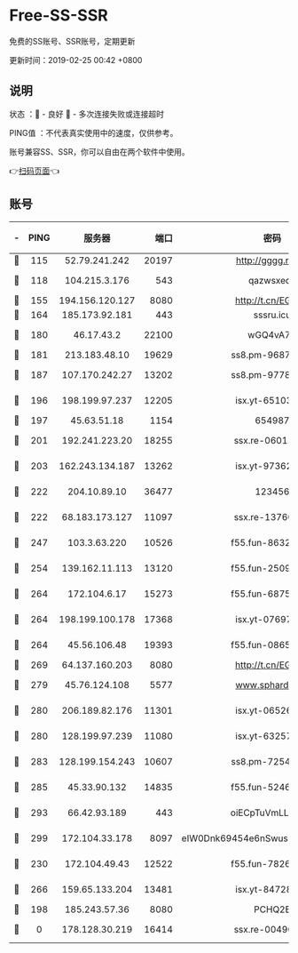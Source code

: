 # Free-SS-SSR

免费的SS账号、SSR账号，定期更新

更新时间：2019-02-25 00:42 +0800

## 说明

状态     ：🙂 - 良好 🙁 - 多次连接失败或连接超时

PING值   ：不代表真实使用中的速度，仅供参考。

账号兼容SS、SSR，你可以自由在两个软件中使用。

👉[扫码页面](https://liesauer.github.io/free-ss-ssr.github.io/)👈

## 账号

|-|PING|服务器|端口|密码|加密方式|区域|
|:----:|:----:|:-----:|-----:|:----:|:----:|:----:|
|🙂|115|52.79.241.242|20197|http://gggg.rocks|chacha20|KR|
|🙂|118|104.215.3.176|543|qazwsxedc|aes-256-gcm|JP|
|🙂|155|194.156.120.127|8080|http://t.cn/EGJIyrl|rc4-md5|RU|
|🙂|164|185.173.92.181|443|sssru.icu|rc4-md5|RU|
|🙂|180|46.17.43.2|22100|wGQ4vA7D|aes-256-gcm|RU|
|🙂|181|213.183.48.10|19629|ss8.pm-96872218|rc4-md5|RU|
|🙂|187|107.170.242.27|13202|ss8.pm-97786793|aes-256-cfb|US|
|🙂|196|198.199.97.237|12205|isx.yt-65103488|aes-256-cfb|US|
|🙂|197|45.63.51.18|1154|654987|chacha20|US|
|🙂|201|192.241.223.20|18255|ssx.re-06011697|aes-256-cfb|US|
|🙂|203|162.243.134.187|13262|isx.yt-97362728|aes-256-cfb|US|
|🙂|222|204.10.89.10|36477|123456|aes-256-cfb|US|
|🙂|222|68.183.173.127|11097|ssx.re-13760087|aes-256-cfb|US|
|🙂|247|103.3.63.220|10526|f55.fun-86327074|aes-256-cfb|SG|
|🙂|254|139.162.11.113|13120|f55.fun-25099082|aes-256-cfb|SG|
|🙂|264|172.104.6.17|15273|f55.fun-68758647|aes-256-cfb|US|
|🙂|264|198.199.100.178|17368|isx.yt-07697807|aes-256-cfb|US|
|🙂|264|45.56.106.48|19393|f55.fun-08658422|aes-256-cfb|US|
|🙂|269|64.137.160.203|8080|http://t.cn/EGJIyrl|rc4-md5|CA|
|🙂|279|45.76.124.108|5577|www.sphard.com|aes-256-cfb|AU|
|🙂|280|206.189.82.176|11301|isx.yt-06526076|aes-256-cfb|SG|
|🙂|280|128.199.97.239|11080|isx.yt-63257552|aes-256-cfb|SG|
|🙂|283|128.199.154.243|10607|ss8.pm-72548685|aes-256-cfb|SG|
|🙂|285|45.33.90.132|14835|f55.fun-52469503|aes-256-cfb|US|
|🙂|293|66.42.93.189|443|oiECpTuVmLLxk4Ts|aes-256-cfb|US|
|🙂|299|172.104.33.178|8097|eIW0Dnk69454e6nSwuspv9DmS201tQ0D|aes-256-cfb|SG|
|🙂|230|172.104.49.43|12522|f55.fun-78268288|aes-256-cfb|SG|
|🙂|266|159.65.133.204|13481|isx.yt-84728144|aes-256-cfb|SG|
|🙁|198|185.243.57.36|8080|PCHQ2E|rc4-md5|US|
|🙁|0|178.128.30.219|16414|ssx.re-00490224|aes-256-cfb|SG|
